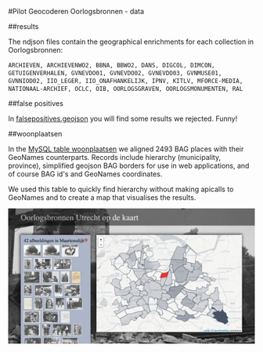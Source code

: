 #Pilot Geocoderen Oorlogsbronnen - data

##results

The ndjson files contain the geographical enrichments for each collection in Oorlogsbronnen: 

```
ARCHIEVEN, ARCHIEVENWO2, BBNA, BBWO2, DANS, DIGCOL, DIMCON, GETUIGENVERHALEN, GVNEVDO01, GVNEVDO02, GVNEVDO03, GVNMUSE01, GVNNIOD02, IIO_LEGER, IIO_ONAFHANKELIJK, IPNV, KITLV, MFORCE-MEDIA, NATIONAAL-ARCHIEF, OCLC, OIB, OORLOGSGRAVEN, OORLOGSMONUMENTEN, RAL
```
##false positives

In [falsepositives.geojson](falsepositives.geojson) you will find some results we rejected. Funny!

##woonplaatsen

In the [MySQL table woonplaatsen](woonplaatsen.sql) we aligned 2493 BAG places with their GeoNames counterparts. Records include hierarchy (municipality, province), simplified geojson BAG borders for use in web applications, and of course BAG id's and GeoNames coordinates.

We used this table to quickly find hierarchy without making apicalls to GeoNames and to create a map that visualises the results.

![map](../images/provkaart.jpg)